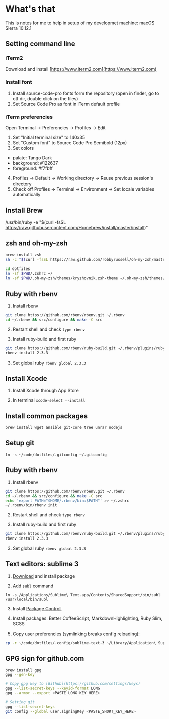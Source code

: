 # What's that

This is notes for me to help in setup of my developmet machine: macOS Sierra 10.12.1

## Setting command line

### iTerm2

Download and install [https://www.iterm2.com](https://www.iterm2.com)

### Install font

1. Install source-code-pro fonts form the repository (open in finder, go to otf dir, double click on the files)
2. Set Source Code Pro as font in iTerm default profile

### iTerm preferencies

Open Terminal -> Preferencies -> Profiles -> Edit

1. Set "Initial terminal size" to 140x35
2. Set "Custom font" to Source Code Pro Semibold (12px)
3. Set colors
  - palate: Tango Dark
  - background: #122637
  - foreground: #f7fbff
4. Profiles -> Default -> Working directory -> Reuse previous session's directory
5. Check off Profiles -> Terminal -> Environment -> Set locale variables automatically

## Install Brew

/usr/bin/ruby -e "$(curl -fsSL https://raw.githubusercontent.com/Homebrew/install/master/install)"

## zsh and oh-my-zsh

```sh
brew install zsh
sh -c "$(curl -fsSL https://raw.github.com/robbyrussell/oh-my-zsh/master/tools/install.sh)"

cd dotfiles
ln -sf $PWD/.zshrc ~/
ln -sf $PWD/.oh-my-zsh/themes/kryzhovnik.zsh-theme ~/.oh-my-zsh/themes/
```

## Ruby with rbenv

1. Install rbenv

```sh
git clone https://github.com/rbenv/rbenv.git ~/.rbenv
cd ~/.rbenv && src/configure && make -C src
```

2. Restart shell and check `type rbenv`

3. Install ruby-build and first ruby

```sh
git clone https://github.com/rbenv/ruby-build.git ~/.rbenv/plugins/ruby-build
rbenv install 2.3.3
```

3. Set global ruby `rbenv global 2.3.3`

## Install Xcode

1. Install Xcode through App Store

2. In terminal `xcode-select --install`

## Install common packages

`brew install wget ansible git-core tree unrar nodejs`

## Setup git

`ln -s ~/code/dotfiles/.gitconfig ~/.gitconfig`

## Ruby with rbenv

1. Install rbenv

```sh
git clone https://github.com/rbenv/rbenv.git ~/.rbenv
cd ~/.rbenv && src/configure && make -C src
echo 'export PATH="$HOME/.rbenv/bin:$PATH"' >> ~/.zshrc
~/.rbenv/bin/rbenv init
```

2. Restart shell and check `type rbenv`

3. Install ruby-build and first ruby

```sh
git clone https://github.com/rbenv/ruby-build.git ~/.rbenv/plugins/ruby-build
rbenv install 2.3.3
```

3. Set global ruby `rbenv global 2.3.3`

## Text editors: sublime 3

1. [Download](https://www.sublimetext.com/3) and install package

2. Add `subl` command

```ssh
ln -s /Applications/Sublime\ Text.app/Contents/SharedSupport/bin/subl /usr/local/bin/subl
```

3. Install [Package Controll](https://packagecontrol.io/installation)

4. Install packages: Better CoffeeScript, MarkdownHighlighting, Ruby Slim, SCSS

5. Copy user preferencies (symlinking breaks config reloading):

```sh
cp -r ~/code/dotfiles/.config/sublime-text-3 ~/Library/Application\ Support/Sublime\ Text\ 3/
```

## GPG sign for github.com

```sh
brew install gpg
gpg --gen-key

# Copy gpg key to [Github](https://github.com/settings/keys)
gpg --list-secret-keys --keyid-format LONG
gpg --armor --export <PASTE_LONG_KEY_HERE>

# Setting git
gpg --list-secret-keys
git config --global user.signingKey <PASTE_SHORT_KEY_HERE>
```

